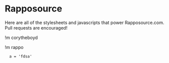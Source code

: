 Rapposource
============
Here are all of the stylesheets and javascripts that power Rapposource.com.  Pull requests are encouraged!


!m corytheboyd

!m rappo

```
  a = 'fdsa'
```
